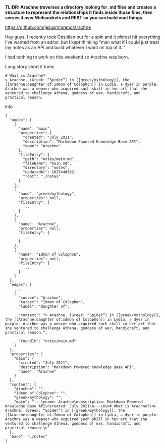 **TL:DR: Arachne traverses a directory looking for .md files and creates a structure to represent the relationships it finds inside those files, then serves it over Websockets and REST so you can build cool things.**

https://github.com/jesusrmoreno/arachne

Hey guys, I recently took Obsidian out for a spin and it _almost_ hit everything I've wanted from an editor, but I kept thinking "man what if I could just treat my notes as an API and build whatever I want on top of it.."

I had nothing to work on this weekend so Arachne was born. 

Long story short it turns

    # What is Arachne?
    > Arachne, (Greek: “Spider”) in [[greek/mythology]], the [[Arachne:daughter of:Idmon of Colophon]] in Lydia, a dyer in purple. Arachne was a weaver who acquired such skill in her art that she ventured to challenge Athena, goddess of war, handicraft, and practical reason.

into

    {
      "nodes": [
        {
          "name": "main",
          "properties": {
            "created": "July 2021",
            "description": "Markdown Powered Knowledge Base API",
            "name": "Arachne"
          },
          "fileEntry": {
            "path": "notes/main.md",
            "fileName": "main.md",
            "directory": "notes",
            "updatedAt": 1625440392,
            "root": "./notes"
          }
        },
        {
          "name": "greek/mythology",
          "properties": null,
          "fileEntry": {
            ...
          }
        },
        {
          "name": "Arachne",
          "properties": null,
          "fileEntry": {
            ...
          }
        },
        {
          "name": "Idmon of Colophon",
          "properties": null,
          "fileEntry": {
            ...
          }
        }
      ],
      "edges": [
        ...
        {
          "source": "Arachne",
          "target": "Idmon of Colophon",
          "label": "daughter of",
          
          "context": "> Arachne, (Greek: “Spider”) in [[greek/mythology]], the [[Arachne:daughter of:Idmon of Colophon]] in Lydia, a dyer in purple. Arachne was a weaver who acquired such skill in her art that she ventured to challenge Athena, goddess of war, handicraft, and practical reason.",
          
          "foundIn": "notes/main.md"
        }
      ],
      "properties": {
        "main": {
          "created": "July 2021",
          "description": "Markdown Powered Knowledge Base API",
          "name": "Arachne"
        }
      },
      "content": {
        "Arachne": "",
        "Idmon of Colophon": "",
        "greek/mythology": "",
        "main": "---\nname: Arachne\ndescription: Markdown Powered Knowledge Base API\ncreated: July 2021\n---\n\n# What is Arachne?\n> Arachne, (Greek: “Spider”) in [[greek/mythology]], the [[Arachne:daughter of:Idmon of Colophon]] in Lydia, a dyer in purple. Arachne was a weaver who acquired such skill in her art that she ventured to challenge Athena, goddess of war, handicraft, and practical reason.\n"
      },
      "base": "./notes"
    }
